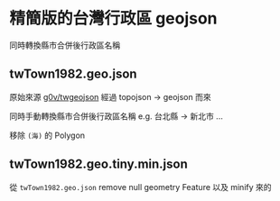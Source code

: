 # 精簡版的台灣行政區 geojson

同時轉換縣市合併後行政區名稱

## twTown1982.geo.json

原始來源 [g0v/twgeojson](https://github.com/g0v/twgeojson/blob/master/json/twTown1982.topo.json) 經過 topojson -> geojson 而來

同時手動轉換縣市合併後行政區名稱 e.g. 台北縣 -> 新北市 ...

移除 `(海)` 的 Polygon

## twTown1982.geo.tiny.min.json

從 `twTown1982.geo.json` remove null geometry Feature 以及 minify 來的
